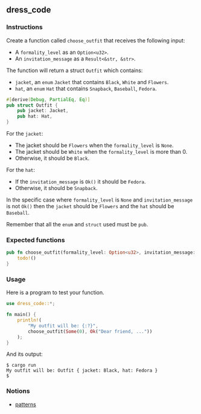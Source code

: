 ## dress_code

### Instructions

Create a function called `choose_outfit` that receives the following input:

- A `formality_level` as an `Option<u32>`.
- An `invitation_message` as a `Result<&str, &str>`.

The function will return a struct `Outfit` which contains:

- `jacket`, an `enum` `Jacket` that contains `Black`, `White` and `Flowers`.
- `hat`, an `enum` `Hat` that contains `Snapback`, `Baseball`, `Fedora`.

```rust
#[derive(Debug, PartialEq, Eq)]
pub struct Outfit {
    pub jacket: Jacket,
    pub hat: Hat,
}
```

For the `jacket`:

- The jacket should be `Flowers` when the `formality_level` is `None`.
- The jacket should be `White` when the `formality_level` is more than 0.
- Otherwise, it should be `Black`.

For the `hat`:

- If the `invitation_message` is `Ok()` it should be `Fedora`.
- Otherwise, it should be `Snapback`.

In the specific case where `formality_level` is `None` and `invitation_message` is not `Ok()` then the `jacket` should be `Flowers` and the `hat` should be `Baseball`.

Remember that all the `enum` and `struct` used must be `pub`.

### Expected functions

```rust
pub fn choose_outfit(formality_level: Option<u32>, invitation_message: Result<&str, &str>) -> Outfit {
    todo!()
}
```

### Usage

Here is a program to test your function.

```rust
use dress_code::*;

fn main() {
    println!(
        "My outfit will be: {:?}",
        choose_outfit(Some(0), Ok("Dear friend, ..."))
    );
}
```

And its output:

```console
$ cargo run
My outfit will be: Outfit { jacket: Black, hat: Fedora }
$
```

### Notions

- [patterns](https://doc.rust-lang.org/book/ch18-00-patterns.html)
